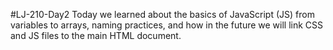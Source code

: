 #LJ-210-Day2
Today we learned about the basics of JavaScript (JS) from variables to arrays, naming practices, and how in the future we will link CSS and JS files to the main HTML document.
